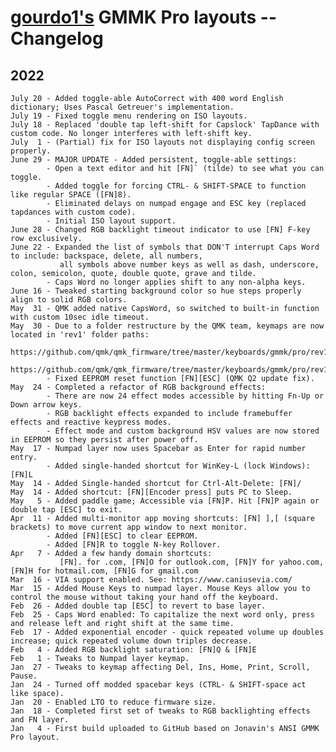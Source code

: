 # [gourdo1's](mailto:gourdo1@outlook.com) GMMK Pro layouts -- Changelog

## 2022

    July 20 - Added toggle-able AutoCorrect with 400 word English dictionary; Uses Pascal Getreuer's implementation.
    July 19 - Fixed toggle menu rendering on ISO layouts.
    July 18 - Replaced 'double tap left-shift for Capslock' TapDance with custom code. No longer interferes with left-shift key.
    July  1 - (Partial) fix for ISO layouts not displaying config screen properly.
    June 29 - MAJOR UPDATE - Added persistent, toggle-able settings:
            - Open a text editor and hit [FN]` (tilde) to see what you can toggle.
            - Added toggle for forcing CTRL- & SHIFT-SPACE to function like regular SPACE ([FN]8).
            - Eliminated delays on numpad engage and ESC key (replaced tapdances with custom code).
            - Initial ISO layout support.
    June 28 - Changed RGB backlight timeout indicator to use [FN] F-key row exclusively.
    June 22 - Expanded the list of symbols that DON'T interrupt Caps Word to include: backspace, delete, all numbers,
               all symbols above number keys as well as dash, underscore, colon, semicolon, quote, double quote, grave and tilde.
            - Caps Word no longer applies shift to any non-alpha keys.
    June 16 - Tweaked starting background color so hue steps properly align to solid RGB colors.
    May  31 - QMK added native CapsWord, so switched to built-in function with custom 10sec idle timeout.
    May  30 - Due to a folder restructure by the QMK team, keymaps are now located in 'rev1' folder paths:
               https://github.com/qmk/qmk_firmware/tree/master/keyboards/gmmk/pro/rev1/ansi/keymaps/gourdo1
               https://github.com/qmk/qmk_firmware/tree/master/keyboards/gmmk/pro/rev1/iso/keymaps/gourdo1
            - Fixed EEPROM reset function [FN][ESC] (QMK Q2 update fix).
    May  24 - Completed a refactor of RGB background effects:
            - There are now 24 effect modes accessible by hitting Fn-Up or Down arrow keys.
            - RGB backlight effects expanded to include framebuffer effects and reactive keypress modes.
            - Effect mode and custom background HSV values are now stored in EEPROM so they persist after power off.
    May  17 - Numpad layer now uses Spacebar as Enter for rapid number entry.
            - Added single-handed shortcut for WinKey-L (lock Windows): [FN]L
    May  14 - Added Single-handed shortcut for Ctrl-Alt-Delete: [FN]/
    May  14 - Added shortcut: [FN][Encoder press] puts PC to Sleep.
    May   5 - Added paddle game; Accessible via [FN]P. Hit [FN]P again or double tap [ESC] to exit.
    Apr  11 - Added multi-monitor app moving shortcuts: [FN] ],[ (square brackets) to move current app window to next monitor.
            - Added [FN][ESC] to clear EEPROM.
            - Added [FN]R to toggle N-key Rollover.
    Apr   7 - Added a few handy domain shortcuts:
               [FN]. for .com, [FN]O for outlook.com, [FN]Y for yahoo.com, [FN]H for hotmail.com, [FN]G for gmail.com
    Mar  16 - VIA support enabled. See: https://www.caniusevia.com/
    Mar  15 - Added Mouse Keys to numpad layer. Mouse Keys allow you to control the mouse without taking your hand off the keyboard.
    Feb  26 - Added double tap [ESC] to revert to base layer.
    Feb  25 - Caps Word enabled: To capitalize the next word only, press and release left and right shift at the same time.
    Feb  17 - Added exponential encoder - quick repeated volume up doubles increase; quick repeated volume down triples decrease.
    Feb   4 - Added RGB backlight saturation: [FN]Q & [FN]E
    Feb   1 - Tweaks to Numpad layer keymap.
    Jan  27 - Tweaks to keymap affecting Del, Ins, Home, Print, Scroll, Pause.
    Jan  24 - Turned off modded spacebar keys (CTRL- & SHIFT-space act like space).
    Jan  20 - Enabled LTO to reduce firmware size.
    Jan  18 - Completed first set of tweaks to RGB backlighting effects and FN layer.
    Jan   4 - First build uploaded to GitHub based on Jonavin's ANSI GMMK Pro layout.
